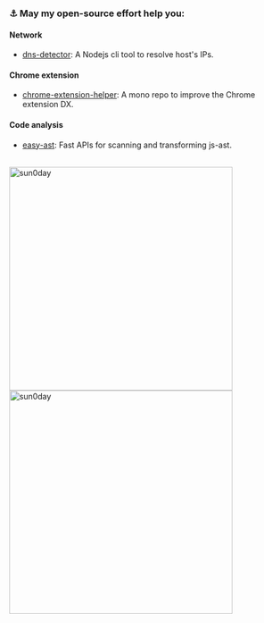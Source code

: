



### ⚓ May my open-source effort help you: 

#### Network

- [dns-detector](https://github.com/sun0day/dns-detector): A Nodejs cli tool to resolve host's IPs.

#### Chrome extension

- [chrome-extension-helper](https://github.com/sun0day/chrome-extension-helper): A mono repo to improve the Chrome extension DX.

#### Code analysis

- [easy-ast](https://github.com/rust-redo/easy-ast): Fast APIs for scanning and transforming js-ast.


<br />

<img align="center" src="https://github-readme-stats.vercel.app/api?username=sun0day&show_icons=true&locale=en" alt="sun0day" style="width:400px;" />
<img align="center" src="https://github-readme-streak-stats.herokuapp.com/?user=sun0day&theme=tokyonight_duo&border=e0e0e0&stroke=e0e0e0" alt="sun0day" style="width:400px;" />





<!--
**sun0day/sun0day** is a ✨ _special_ ✨ repository because its `README.md` (this file) appears on your GitHub profile.

Here are some ideas to get you started:

- 🔭 I’m currently working on ...
- 🌱 I’m currently learning ...
- 👯 I’m looking to collaborate on ...
- 🤔 I’m looking for help with ...
- 💬 Ask me about ...
- 📫 How to reach me: ...
- 😄 Pronouns: ...
- ⚡ Fun fact: ...
-->
